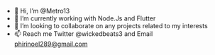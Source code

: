 - 👋 Hi, I’m @Metro13
- 🌱 I’m currently working with Node.Js and Flutter
- 💞️ I’m looking to collaborate on any projects related to my interests
- 📫 Reach me Twitter @wickedbeats3 and Email phirinoel289@gmail.com

<!---
Metro13/Metro13 is a ✨ special ✨ repository because its `README.md` (this file) appears on your GitHub profile.
You can click the Preview link to take a look at your changes.
--->
